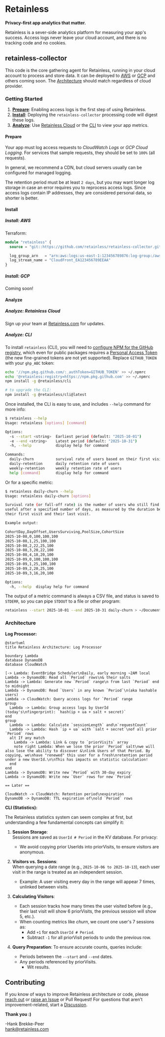 # Retainless

**Privacy-first app analytics that matter.**

Retainless is a sever-side analytics platform for measuring your app's success. Access logs never leave your cloud
account, and there is no tracking code and no cookies.

## retainless-collector

This code is the core gathering agent for Retainless, running in your cloud account to process and store data. It can be
deployed to [AWS](#install-aws) or [GCP](#install-gcp) and others coming soon. The [Architecture](#architecture) should
match regardless of cloud provider.

### Getting Started

1. **[Prepare](#prepare)**: Enabling access logs is the first step of using Retainless.
1. **[Install](#install)**: Deploying the `retainless-collector` processing code will digest these logs.
1. **[Analyze](#analyze)**: Use [Retainless Cloud](https://retainless.com) or the [CLI](#analyze-cli) to view your app
   metrics.

#### Prepare

Your app must log access requests to *CloudWatch Logs* or *GCP Cloud Logging*. For services that sample requests, they
should be set to `100%` (all requests).

In general, we recommend a CDN, but cloud servers usually can be configured for managed logging.

The retention period must be at least `2 days`, but you may want longer log storage in case an error requires you to
reprocess access logs. Since access logs contain IP addresses, they are considered personal data, so shorter is better.

#### Install

##### Install: AWS

Terraform:

```terraform
module "retainless" {
  source = "git::https://github.com/retainless/retainless-collector.git//aws/terraform"

  log_group_arn   = "arn:aws:logs:us-east-1:123456789876:log-group:/aws/cloudfront/cdn-prod-access-logs:*"
  log_stream_name = "CloudFront_EA123456789EEAA"
}
```

##### Install: GCP

Coming soon!

#### Analyze

##### Analyze: Retainless Cloud

Sign up your team at [Retainless.com](https://www.retainless.com) for updates.

##### Analyze: CLI

To install `retainless` (CLI), you will need to
[configure NPM for the GitHub registry](https://docs.github.com/articles/configuring-npm-for-use-with-github-package-registry/),
which even for public packages requires a
[Personal Access Token](https://docs.github.com/en/authentication/keeping-your-account-and-data-secure/creating-a-personal-access-token)
(the new fine-grained tokens are not yet supported). Replace `GITHUB_TOKEN` with your `ghp_ABC` token:

```bash
echo '//npm.pkg.github.com/:_authToken=GITHUB_TOKEN' >> ~/.npmrc
echo '@retainless:registry=https://npm.pkg.github.com' >> ~/.npmrc
npm install -g @retainless/cli

# to upgrade the CLI:
npm install -g @retainless/cli@latest
```

Once installed, the CLI is easy to use, and includes `--help` command for more info:

```bash
$ retainless --help
Usage: retainless [options] [command]

Options:
  -s --start <string>  Earliest period (default: "2025-10-01")
  -e --end <string>    Latest period (default: "2025-10-31")
  -h, --help           display help for command

Commands:
  daily-churn          survival rate of users based on their first visit
  daily-retention      daily retention rate of users
  weekly-retention     weekly retention rate of users
  help [command]       display help for command
```

Or for a specific metric:

```bash
$ retainless daily-churn --help
Usage: retainless daily-churn [options]

Survival rate (or fall-off rate) is the number of users who still find your site
useful after a specified number of days, as measured by the duration between
their first visit and their last visit.

Example output:

CohortDay,DayOffset,UsersSurviving,PoolSize,CohortSize
2025-10-08,0,100,100,100
2025-10-08,1,25,100,100
2025-10-08,2,22,25,100
2025-10-08,3,20,22,100
2025-10-08,4,18,20,100
2025-10-09,0,100,100,100
2025-10-09,1,25,100,100
2025-10-09,2,20,25,100
2025-10-09,3,16,20,100

Options:
  -h, --help  display help for command
```

The output of a metric command is always a CSV file, and status is saved to `STDERR`, so you can pipe `STDOUT` to a file
or other program:

```bash
retainless --start 2025-10-01 --end 2025-10-31 daily-churn > ~/Documents/DailyChurn.csv
```

### Architecture

**Log Processor:**

```plantuml
@startuml
title Retainless Architecture: Log Processor

boundary Lambda
database DynamoDB
database CloudWatch

[-> Lambda: EventBridge Scheduler\nDaily, early morning ~2AM local
Lambda -> DynamoDB: Read all `Period` rows\n& their salts
Lambda -> Lambda: Generate new `Period` range\n from last `Period` end to midnight
Lambda -> DynamoDB: Read `Users` in any known `Period`\n(aka hashable users)
Lambda -> CloudWatch: Query access logs for `Period` range
group
  Lambda -> Lambda: Group access logs by UserId (today's\nfingerprint): `hash(ip + ua + salt + secret)`
end
group
  Lambda -> Lambda: Calculate `sessionLength` and\n`requestCount`
  Lambda -> Lambda: Hash `ip + ua` with `salt + secret`\nof all prior `Period` rows
  alt If any match
    Lambda -> Lambda: Link & copy to `priorVisits` array
    note right Lambda: When we lose the prior `Period` salt\nwe will also lose the ability to discover &\nlink Users of that Period. By copying, we\nhave "renewed" this user for a fresh\nretention period under a new UserId.\n\nThis has impacts on statistic calculation!
  end
end
Lambda -> DynamoDB: Write new `Period` with 30-day expiry
Lambda -> DynamoDB: Write new `User` rows for new `Period`

== Later ==

CloudWatch -> CloudWatch: Retention period\nexpiration
DynamoDB -> DynamoDB: TTL expiration of\nold `Period` rows 
```

**CLI (Statistics):**

The Retainless statistics system can seem complex at first, but understanding a few fundamental concepts can simplify
it:

1. **Session Storage**:  
   Sessions are saved as `UserId # Period` in the KV database. For privacy:
    - We avoid copying prior UserIds into priorVisits, to ensure visitors are anonymous.

2. **Visitors vs. Sessions**:  
   When querying a date range (e.g., `2025-10-06 to 2025-10-13`), each user visit in the range is treated as an
   independent session.
    - Example: A user visiting every day in the range will appear 7 times, unlinked between visits.

3. **Calculating Visitors**:
    - Each session tracks how many times the user visited before (e.g., their last visit will show 6 priorVisits, the
      previous session will show 5, etc.).
    - When counting metrics like *churn*, we count one user's 7 sessions as:
        - Add `+1` for each `UserId # Period`.
        - Subtract `-1` for all priorVisit periods to undo the previous row.

4. **Query Preparation**:
   To ensure accurate counts, queries include:
    - Periods between the `--start` and `--end` dates.
    - Any periods referenced by priorVisits.
        - Wit
          results.

## Contributing

If you know of ways to improve Retainless architecture or code, please [reach out](mailto:hank@retainless.com) or
[raise an Issue](https://github.com/retainless/retainless-collector/issues) or Pull Request! For questions that aren't
improvement-related, start a [Discussion](https://github.com/orgs/retainless/discussions).

**Thank you :)**

-Hank Brekke-Peer  
[hank@retainless.com](mailto:hank@retainless.com)
